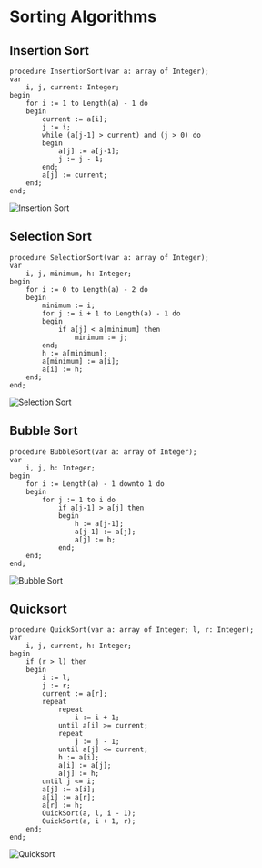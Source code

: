 # Sorting Algorithms

## Insertion Sort

```delphi
procedure InsertionSort(var a: array of Integer);
var
    i, j, current: Integer;
begin
    for i := 1 to Length(a) - 1 do
    begin
        current := a[i];
        j := i;
        while (a[j-1] > current) and (j > 0) do
        begin
            a[j] := a[j-1];
            j := j - 1;
        end;
        a[j] := current;
    end;
end;
```

![Insertion Sort](img/InsertionSort.svg)

## Selection Sort

```delphi
procedure SelectionSort(var a: array of Integer);
var
    i, j, minimum, h: Integer;
begin
    for i := 0 to Length(a) - 2 do
    begin
        minimum := i;
        for j := i + 1 to Length(a) - 1 do
        begin
            if a[j] < a[minimum] then
                minimum := j;
        end;
        h := a[minimum];
        a[minimum] := a[i];
        a[i] := h;
    end;
end;
```

![Selection Sort](img/SelectionSort.svg)

## Bubble Sort

```delphi
procedure BubbleSort(var a: array of Integer);
var
    i, j, h: Integer;
begin
    for i := Length(a) - 1 downto 1 do
    begin
        for j := 1 to i do
            if a[j-1] > a[j] then
            begin
                h := a[j-1];
                a[j-1] := a[j];
                a[j] := h;
            end;
    end;
end;
```

![Bubble Sort](img/BubbleSort.svg)

## Quicksort

```delphi
procedure QuickSort(var a: array of Integer; l, r: Integer);
var
    i, j, current, h: Integer;
begin
    if (r > l) then
    begin
        i := l;
        j := r;
        current := a[r];
        repeat
            repeat
                i := i + 1;
            until a[i] >= current;
            repeat
                j := j - 1;
            until a[j] <= current;
            h := a[i];
            a[i] := a[j];
            a[j] := h;
        until j <= i;
        a[j] := a[i];
        a[i] := a[r];
        a[r] := h;
        QuickSort(a, l, i - 1);
        QuickSort(a, i + 1, r);
    end;
end;
```

![Quicksort](img/QuickSort.svg)
